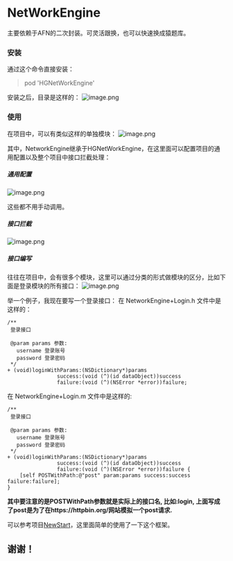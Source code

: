 # NetWorkEngine

主要依赖于AFN的二次封装。可灵活跟换，也可以快速换成猿题库。

### 安装
通过这个命令直接安装：
> pod 'HGNetWorkEngine'

安装之后，目录是这样的：
![image.png](http://upload-images.jianshu.io/upload_images/1198135-e33783e7a3da2ddd.png?imageMogr2/auto-orient/strip%7CimageView2/2/w/1240)

### 使用
在项目中，可以有类似这样的单独模块：
![image.png](http://upload-images.jianshu.io/upload_images/1198135-a592464efc06ed2f.png?imageMogr2/auto-orient/strip%7CimageView2/2/w/1240)

其中，NetworkEngine继承于HGNetWorkEngine，在这里面可以配置项目的通用配置以及整个项目中接口拦截处理：

##### 通用配置
![image.png](http://upload-images.jianshu.io/upload_images/1198135-efccafce22732008.png?imageMogr2/auto-orient/strip%7CimageView2/2/w/1240)

这些都不用手动调用。

##### 接口拦截
![image.png](http://upload-images.jianshu.io/upload_images/1198135-ce82166d7ea45b13.png?imageMogr2/auto-orient/strip%7CimageView2/2/w/1240)


##### 接口编写
往往在项目中，会有很多个模块，这里可以通过分类的形式做模块的区分，比如下面是登录模块的所有接口：
![image.png](http://upload-images.jianshu.io/upload_images/1198135-d6017a9ef0db23e1.png?imageMogr2/auto-orient/strip%7CimageView2/2/w/1240)

举一个例子，我现在要写一个登录接口：
在 NetworkEngine+Login.h 文件中是这样的：
```
/**
 登录接口
 
 @param params 参数:
   username 登录账号
   password 登录密码
 */
+ (void)loginWithParams:(NSDictionary*)params
                success:(void (^)(id dataObject))success
                failure:(void (^)(NSError *error))failure;
```

在 NetworkEngine+Login.m 文件中是这样的:
```
/**
 登录接口
 
 @param params 参数:
   username 登录账号
   password 登录密码
 */
+ (void)loginWithParams:(NSDictionary*)params
                success:(void (^)(id dataObject))success
                failure:(void (^)(NSError *error))failure {
    [self POSTWithPath:@"post" param:params success:success failure:failure];
}
```

**其中要注意的是POSTWithPath参数就是实际上的接口名, 比如:login, 上面写成了post是为了在https://httpbin.org/网站模拟一个post请求.**

可以参考项目[NewStart](https://github.com/Summary2017/NewStart.git)，这里面简单的使用了一下这个框架。

## 谢谢！


